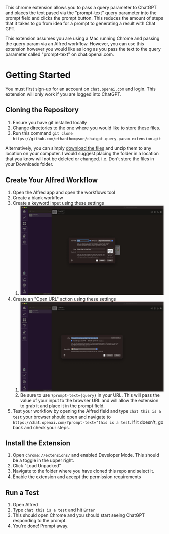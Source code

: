 This chrome extension allows you to pass a query parameter to ChatGPT and places the text pased via the "prompt-text" query parameter into the prompt field and clicks the prompt button. This reduces the amount of steps that it takes to go from idea for a prompt to generating a result with Chat GPT.

This extension assumes you are using a Mac running Chrome and passing the query param via an Alfred workflow. However, you can use this extension however you would like as long as you pass the text to the query parameter called "prompt-text" on chat.openai.com.

# Getting Started

You must first sign-up for an account on ```chat.openai.com``` and login. This extension will only work if you are logged into ChatGPT.

## Cloning the Repository

1. Ensure you have git installed locally
2. Change directories to the one where you would like to store these files.
3. Run this command ```git clone https://github.com/ethanthompson/chatgpt-query-param-extension.git```

Alternatively, you can simply [download the files]((https://github.com/ethanthompson/chatgpt-query-param-extension/archive/refs/heads/main.zip)) and unzip them to any location on your computer. I would suggest placing the folder in a location that you know will not be deleted or changed. i.e. Don't store the files in your Downloads folder.

## Create Your Alfred Workflow

1. Open the Alfred app and open the workflows tool
2. Create a blank workflow
3. Create a keyword input using these settings
    1. ![Keyword Input](readme/keyword-input.jpg)
5. Create an "Open URL" action using these settings
    1. ![Open URL Action](readme/action.jpg)
    2. Be sure to use ```?prompt-text={query}``` in your URL. This will pass the value of your input to the browser URL and will allow the extension to grab it and place it in the prompt field.
6. Test your workflow by opening the Alfred field and type ```chat this is a test``` your browser should open and navigate to ```https://chat.openai.com/?prompt-text="this is a test```. If it doesn't, go back and check your steps.

## Install the Extension

1. Open ```chrome://extensions/``` and enabled Developer Mode. This should be a toggle in the upper right.
2. Click "Load Unpacked"
3. Navigate to the folder where you have cloned this repo and select it.
4. Enable the extension and accept the permission requirements

## Run a Test

1. Open Alfred
2. Type ```chat this is a test``` and hit ``Enter``
3. This should open Chrome and you should start seeing ChatGPT responding to the prompt.
4. You're done! Prompt away.